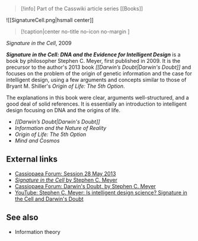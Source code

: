 > [!info] Part of the Casswiki article series [[Books]]

![[SignatureCell.png|hsmall center]]
> [!caption|center no-title no-icon no-margin ]
> 
_Signature in the Cell_, 2009

_**Signature in the Cell: DNA and the Evidence for Intelligent Design**_ is a book by philosopher Stephen C. Meyer, first published in 2009. It is the precursor to the author's 2013 book _[[Darwin’s Doubt|Darwin's Doubt]]_ and focuses on the problem of the origin of genetic information and the case for intelligent design, using a few arguments and concepts similar to those of Bryant M. Shiller's _Origin of Life: The 5th Option_.

The explanations in this book were clear, arguments well-structured, and a good deal of solid references. It is essentially an introduction to intelligent design focusing on DNA and the origins of life.

*   _[[Darwin’s Doubt|Darwin's Doubt]]_
*   _Information and the Nature of Reality_
*   _Origin of Life: The 5th Option_
*   _Mind and Cosmos_

External links
--------------

*   [Cassiopaea Forum: Session 28 May 2013](https://cassiopaea.org/forum/index.php/topic,31445.0.html)
*   [_Signature in the Cell_ by Stephen C. Meyer](http://www.signatureinthecell.com/)
*   [Cassiopaea Forum: Darwin's Doubt, by Stephen C. Meyer](https://cassiopaea.org/forum/index.php/topic,31729.0.html)
*   [YouTube: Stephen C. Meyer: Is intelligent design science? Signature in the Cell and Darwin's Doubt](https://www.youtube.com/watch?v=_6xRGtJHC1E)

See also
--------

*   Information theory